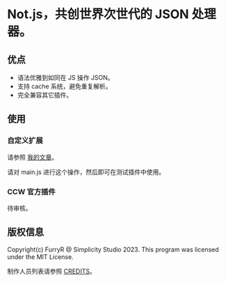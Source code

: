 # Not.js，共创世界次世代的 JSON 处理器。

## 优点

- 语法优雅到如同在 JS 操作 JSON。
- 支持 cache 系统，避免重复解析。
- 完全兼容其它插件。

## 使用

### 自定义扩展

请参照 [我的文章](https://www.ccw.site/post/109edca6-8fd7-4e9c-8462-dcc06ec38988)。

请对 main.js 进行这个操作，然后即可在测试插件中使用。

### CCW 官方插件

待审核。

## 版权信息

Copyright(c) FurryR @ Simplicity Studio 2023.
This program was licensed under the MIT License.

制作人员列表请参照 [CREDITS](./CREDITS.md)。